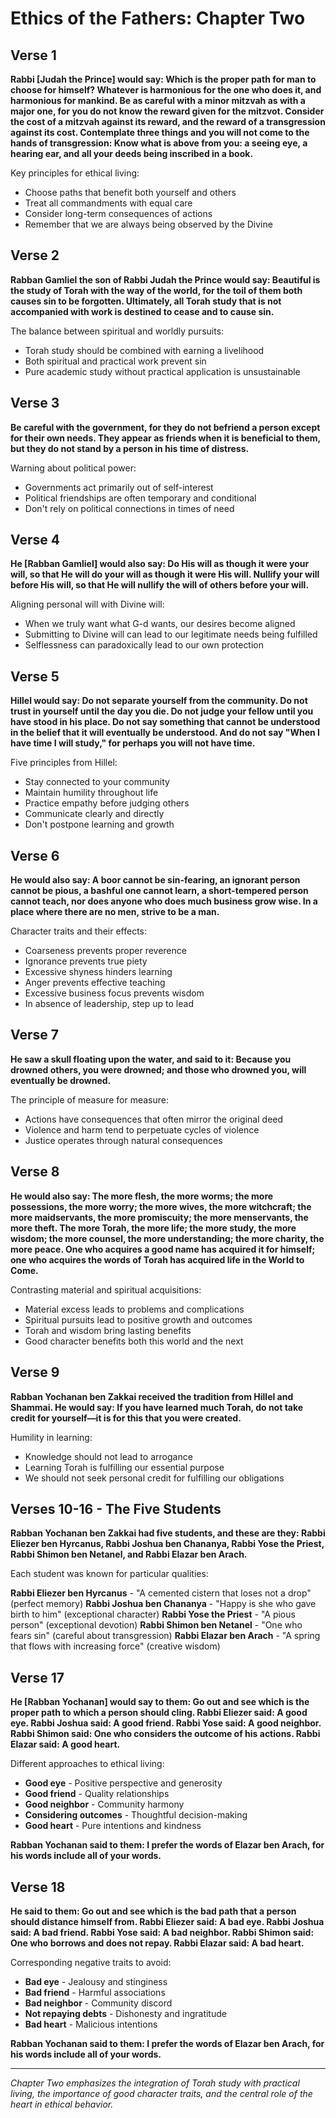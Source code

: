 # Ethics of the Fathers: Chapter Two

## Verse 1

**Rabbi [Judah the Prince] would say: Which is the proper path for man to choose for himself? Whatever is harmonious for the one who does it, and harmonious for mankind. Be as careful with a minor mitzvah as with a major one, for you do not know the reward given for the mitzvot. Consider the cost of a mitzvah against its reward, and the reward of a transgression against its cost. Contemplate three things and you will not come to the hands of transgression: Know what is above from you: a seeing eye, a hearing ear, and all your deeds being inscribed in a book.**

Key principles for ethical living:
- Choose paths that benefit both yourself and others
- Treat all commandments with equal care
- Consider long-term consequences of actions
- Remember that we are always being observed by the Divine

## Verse 2

**Rabban Gamliel the son of Rabbi Judah the Prince would say: Beautiful is the study of Torah with the way of the world, for the toil of them both causes sin to be forgotten. Ultimately, all Torah study that is not accompanied with work is destined to cease and to cause sin.**

The balance between spiritual and worldly pursuits:
- Torah study should be combined with earning a livelihood
- Both spiritual and practical work prevent sin
- Pure academic study without practical application is unsustainable

## Verse 3

**Be careful with the government, for they do not befriend a person except for their own needs. They appear as friends when it is beneficial to them, but they do not stand by a person in his time of distress.**

Warning about political power:
- Governments act primarily out of self-interest
- Political friendships are often temporary and conditional
- Don't rely on political connections in times of need

## Verse 4

**He [Rabban Gamliel] would also say: Do His will as though it were your will, so that He will do your will as though it were His will. Nullify your will before His will, so that He will nullify the will of others before your will.**

Aligning personal will with Divine will:
- When we truly want what G-d wants, our desires become aligned
- Submitting to Divine will can lead to our legitimate needs being fulfilled
- Selflessness can paradoxically lead to our own protection

## Verse 5

**Hillel would say: Do not separate yourself from the community. Do not trust in yourself until the day you die. Do not judge your fellow until you have stood in his place. Do not say something that cannot be understood in the belief that it will eventually be understood. And do not say "When I have time I will study," for perhaps you will not have time.**

Five principles from Hillel:
- Stay connected to your community
- Maintain humility throughout life
- Practice empathy before judging others
- Communicate clearly and directly
- Don't postpone learning and growth

## Verse 6

**He would also say: A boor cannot be sin-fearing, an ignorant person cannot be pious, a bashful one cannot learn, a short-tempered person cannot teach, nor does anyone who does much business grow wise. In a place where there are no men, strive to be a man.**

Character traits and their effects:
- Coarseness prevents proper reverence
- Ignorance prevents true piety
- Excessive shyness hinders learning
- Anger prevents effective teaching
- Excessive business focus prevents wisdom
- In absence of leadership, step up to lead

## Verse 7

**He saw a skull floating upon the water, and said to it: Because you drowned others, you were drowned; and those who drowned you, will eventually be drowned.**

The principle of measure for measure:
- Actions have consequences that often mirror the original deed
- Violence and harm tend to perpetuate cycles of violence
- Justice operates through natural consequences

## Verse 8

**He would also say: The more flesh, the more worms; the more possessions, the more worry; the more wives, the more witchcraft; the more maidservants, the more promiscuity; the more menservants, the more theft. The more Torah, the more life; the more study, the more wisdom; the more counsel, the more understanding; the more charity, the more peace. One who acquires a good name has acquired it for himself; one who acquires the words of Torah has acquired life in the World to Come.**

Contrasting material and spiritual acquisitions:
- Material excess leads to problems and complications
- Spiritual pursuits lead to positive growth and outcomes
- Torah and wisdom bring lasting benefits
- Good character benefits both this world and the next

## Verse 9

**Rabban Yochanan ben Zakkai received the tradition from Hillel and Shammai. He would say: If you have learned much Torah, do not take credit for yourself—it is for this that you were created.**

Humility in learning:
- Knowledge should not lead to arrogance
- Learning Torah is fulfilling our essential purpose
- We should not seek personal credit for fulfilling our obligations

## Verses 10-16 - The Five Students

**Rabban Yochanan ben Zakkai had five students, and these are they: Rabbi Eliezer ben Hyrcanus, Rabbi Joshua ben Chananya, Rabbi Yose the Priest, Rabbi Shimon ben Netanel, and Rabbi Elazar ben Arach.**

Each student was known for particular qualities:

**Rabbi Eliezer ben Hyrcanus** - "A cemented cistern that loses not a drop" (perfect memory)
**Rabbi Joshua ben Chananya** - "Happy is she who gave birth to him" (exceptional character)
**Rabbi Yose the Priest** - "A pious person" (exceptional devotion)
**Rabbi Shimon ben Netanel** - "One who fears sin" (careful about transgression)
**Rabbi Elazar ben Arach** - "A spring that flows with increasing force" (creative wisdom)

## Verse 17

**He [Rabban Yochanan] would say to them: Go out and see which is the proper path to which a person should cling. Rabbi Eliezer said: A good eye. Rabbi Joshua said: A good friend. Rabbi Yose said: A good neighbor. Rabbi Shimon said: One who considers the outcome of his actions. Rabbi Elazar said: A good heart.**

Different approaches to ethical living:
- **Good eye** - Positive perspective and generosity
- **Good friend** - Quality relationships
- **Good neighbor** - Community harmony
- **Considering outcomes** - Thoughtful decision-making
- **Good heart** - Pure intentions and kindness

**Rabban Yochanan said to them: I prefer the words of Elazar ben Arach, for his words include all of your words.**

## Verse 18

**He said to them: Go out and see which is the bad path that a person should distance himself from. Rabbi Eliezer said: A bad eye. Rabbi Joshua said: A bad friend. Rabbi Yose said: A bad neighbor. Rabbi Shimon said: One who borrows and does not repay. Rabbi Elazar said: A bad heart.**

Corresponding negative traits to avoid:
- **Bad eye** - Jealousy and stinginess
- **Bad friend** - Harmful associations
- **Bad neighbor** - Community discord
- **Not repaying debts** - Dishonesty and ingratitude
- **Bad heart** - Malicious intentions

**Rabban Yochanan said to them: I prefer the words of Elazar ben Arach, for his words include all of your words.**

---

*Chapter Two emphasizes the integration of Torah study with practical living, the importance of good character traits, and the central role of the heart in ethical behavior.* 